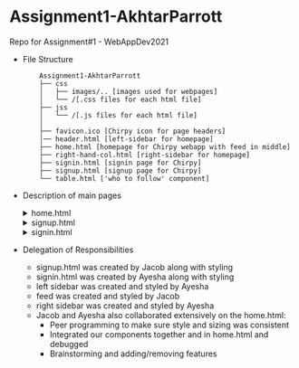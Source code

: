 # Assignment1-AkhtarParrott
Repo for Assignment#1 - WebAppDev2021

- File Structure
    ```
        Assignment1-AkhtarParrott
        ├── css
        │   ├── images/.. [images used for webpages]
        │   └── /[.css files for each html file]
        ├── jss
        │   └── /[.js files for each html file]
        │   
        ├── favicon.ico [Chirpy icon for page headers]
        │── header.html [left-sidebar for homepage]
        ├── home.html [homepage for Chirpy webapp with feed in middle]
        ├── right-hand-col.html [right-sidebar for homepage]
        ├── signin.html [signin page for Chirpy]
        ├── signup.html [signup page for Chirpy]
        └── table.html ['who to follow' component]
    ```
- Description of main pages
    <details> 
    <summary>home.html </summary>
    This is the homepage the user will see once logged into the Chirpy webapp (our version of Twitter).
    Its basic structure is as follows:
     <details><summary>1. Left sidebar</summary>
       - (Home)
       <br>
       - (#Explore)
       <br>
       - (Notifications)
       <br>
       - (Messages)
       <br>
       - (Bookmarks)
       <br>
       - (Profile)
       <br>
       - (Settings)
       <br>
       - (Chirp)
       <br>
        </details>
    <details><summary>2. Feed</summary>
    - (Home header)
    <br>
    - (ChirpBox)
    <br>
    - (Feed which contains mockdata of Chirpy posts)
    <br>
    </details>
    <details><summary>3. Right sidebar</summary>
    - (Search box)
    <br>
    - (News)
    <br>
    - (Who to Follow)
    <br>
    </details>

    </details>
    <details>
    <summary>signup.html</summary>
    Signup Page for Chirpy - all requirements met as specified for Assignment#1.
    We did not add the left-navbar for signup.html because that should only be accessed by a logged in user.
    </details>

    <details>
    <summary>signin.html</summary>
    Signin Page for Chirpy - all requirements met as specified for Assignment#1.
    We did not add the left-navbar for signin.html because that should only be accessed by a logged in user.
    </details>
- Delegation of Responsibilities
  - signup.html was created by Jacob along with styling
  - signin.html was created by Ayesha along with styling
  - left sidebar was created and styled by Ayesha
  - feed was created and styled by Jacob
  - right sidebar was created and styled by Ayesha
  - Jacob and Ayesha also collaborated extensively on the home.html:
    - Peer programming to make sure style and sizing was consistent
    - Integrated our components together and in home.html and debugged
    - Brainstorming and adding/removing features